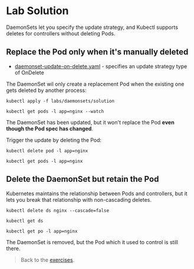 # Lab Solution

DaemonSets let you specify the update strategy, and Kubectl supports deletes for controllers without deleting Pods.

## Replace the Pod only when it's manually deleted

- [daemonset-update-on-delete.yaml](solution/daemonset-update-on-delete.yaml) - specifies an update strategy type of OnDelete

The DaemonSet wil only create a replacement Pod when the existing one gets deleted by another process:

```
kubectl apply -f labs/daemonsets/solution

kubectl get pods -l app=nginx --watch
```

The DaemonSet has been updated, but it won't replace the Pod **even though the Pod spec has changed**.

Trigger the update by deleting the Pod:

```
kubectl delete pod -l app=nginx

kubectl get pods -l app=nginx
```

## Delete the DaemonSet but retain the Pod

Kubernetes maintains the relationship between Pods and controllers, but it lets you break that relationship with non-cascading deletes. 

```
kubectl delete ds nginx --cascade=false

kubectl get ds

kubectl get po -l app=nginx
```

The DaemonSet is removed, but the Pod which it used to control is still there.

> Back to the [exercises](README.md).